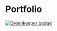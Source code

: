 # Portfolio

[![Greenkeeper badge](https://badges.greenkeeper.io/joesmith100/portfolio.svg)](https://greenkeeper.io/)
